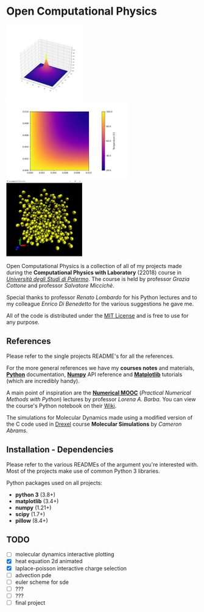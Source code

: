 # Open Computational Physics

<img src="laplace-poisson/images/single_charge.png" height="200"/> <img src="heat-equation/images/default.png" height="200"/> <img src="molecular-dynamics/images/md_animation.png" height="200"/>

Open Computational Physics is a collection of all of my projects made during the **Computational Physics with Laboratory** (22018) course in [*Università degli Studi di Palermo*](https://www.unipa.it/). The course is held by professor *Grazia Cottone* and professor *Salvatore Miccichè*.

Special thanks to professor *Renato Lombardo* for his Python lectures and to my colleague *Enrico Di Benedetto* for the various suggestions he gave me.

All of the code is distributed under the [MIT License](LICENSE.md) and is free to use for any purpose.

## References

Please refer to the single projects README's for all the references.

For the more general references we have my **courses notes** and materials, [**Python**](https://docs.python.org/3/) documentation, [**Numpy**](https://numpy.org/doc/stable/reference/) API reference and [**Matplotlib**](https://matplotlib.org/stable/tutorials/index.html) tutorials (which are incredibly handy).

A main point of inspiration are the [**Numerical MOOC**](https://github.com/numerical-mooc/numerical-mooc) (*Practical Numerical Methods with Python*) lectures by professor *Lorena A. Barba*. You can view the course's Python notebook on their [Wiki](https://github.com/numerical-mooc/numerical-mooc/wiki).

The simulations for Molecular Dynamics made using a modified version of the C code used in [Drexel](http://www.pages.drexel.edu/~cfa22/msim/node21.html) course **Molecular Simulations** by *Cameron Abrams*.

## Installation - Dependencies

Please refer to the various READMEs of the argument you're interested with. Most of the projects make use of common Python 3 libraries.

Python packages used on all projects:
  * **python 3** (3.8+)
  * **matplotlib** (3.4+)
  * **numpy** (1.21+)
  * **scipy** (1.7+)
  * **pillow** (8.4+)

## TODO

- [ ] molecular dynamics interactive plotting
- [x] heat equation 2d animated
- [x] laplace-poisson interactive charge selection
- [ ] advection pde
- [ ] euler scheme for sde
- [ ] ???
- [ ] ???
- [ ] final project
